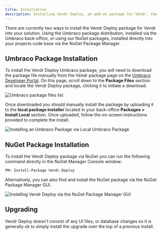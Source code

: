 ```yaml
---
title: Installation
description: Installing Vendr Deploy, an add-on package for Vendr, the eCommerce solution for Umbraco v8+
---
```


There are currently two ways to install the Vendr Deploy package for Vendr into your solution. Using the Umbraco package distribution, installed via the Umbraco back-office, or using our NuGet packages, installed directly into your projects code base via the NuGet Package Manager. 

## Umbraco Package Installation

To install the Vendr Deploy Umbraco package, you will need to download the package file manually from the Vendr package page on the [Umbraco Developer Portal](https://our.umbraco.com/packages/website-utilities/vendr-deploy/). On this page, scroll down to the **Package Files** section and locate the Vendr Deploy package, clicking it to initiate a download.

![Umbraco package files list](~/assets/images/screenshots/deploy/our_package_list.png)

Once downloaded you should manually install the package by uploading it to the **local package installer** located in your back-office **Packages > Install Local** section. Once uploaded, follow the on-screen instructions provided to complete the install.

![Installing an Umbraco Package via Local Umbraco Package](~/assets/images/screenshots/umbraco_local_package_install.png)

## NuGet Package Installation

To install the Vendr Deploy package via NuGet you can run the following command directly in the NuGet Manager Console window:

```bash
PM> Install-Package Vendr.Deploy
```

Alternatively, you can also find and install the NuGet package via the NuGet Package Manager GUI.

![Installing Vendr Deploy via the NuGet Package Manager GUI](~/assets/images/screenshots/deploy/nuget_package.png)

## Upgrading

Vendr Deploy doesn't consist of any UI files, or database changes so it is generally ok to simply install the upgrade over the top of a previous install.